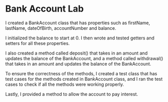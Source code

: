 # Bank Account Lab

I created a BankAccount class that has properties such as firstName, lastName, dateOfBirth, accountNumber and balance. 

I initialized the balance to start at 0. I then wrote and tested getters and setters for all these properties. 

I also created a method called deposit() that takes in an amount and updates the balance of the BankAccount, and a method called withdrawal() that takes in an amount and updates the balance of the BankAccount. 

To ensure the correctness of the methods, I created a test class that has test cases for the methods created in BankAccount class, and I ran the test cases to check if all the methods were working properly. 

Lastly, I provided a method to allow the account to pay interest.
